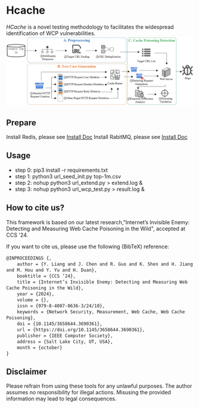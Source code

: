 # Hcache
*HCache* is a novel testing methodology to facilitates the widespread identification of WCP vulnerabilities. 
![Overview](./img/hcache.png)

## Prepare
Install Redis, please see [Install Doc](https://redis.io/docs/latest/operate/oss_and_stack/install/install-redis/)
Install RabitMQ, please see [Install Doc](https://www.rabbitmq.com/docs/download)


## Usage
* step 0: pip3 install -r requirements.txt
* step 1: python3 url_seed_init.py top-1m.csv
* step 2: nohup python3 url_extend.py > extend.log & 
* step 3: nohup python3 url_wcp_test.py > result.log &



## How to cite us?
This framework is based on our latest research,"Internet’s Invisible Enemy: Detecting and Measuring Web Cache Poisoning in the Wild", accepted at CCS '24.

If you want to cite us, please use the following (BibTeX) reference:
```
@INPROCEEDINGS {,
    author = {Y. Liang and J. Chen and R. Guo and K. Shen and H. Jiang and M. Hou and Y. Yu and H. Duan},
    booktitle = {CCS ’24},
    title = {Internet’s Invisible Enemy: Detecting and Measuring Web Cache Poisoning in the Wild},
    year = {2024},
    volume = {},
    issn = {979-8-4007-0636-3/24/10},
    keywords = {Network Security, Measurement, Web Cache, Web Cache Poisoning},
    doi = {10.1145/3658644.3690361},
    url = {https://doi.org/10.1145/3658644.3690361},
    publisher = {IEEE Computer Society},
    address = {Salt Lake City, UT, USA},
    month = {october}
}
```


## Disclaimer
Please refrain from using these tools for any unlawful purposes. The author assumes no responsibility for illegal actions. Misusing the provided information may lead to legal consequences.
